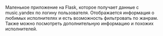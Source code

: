 Маленькое приложение на Flask, которое получает данные с music.yandex по логину пользователя.
Отображается информация о любимых исполнителях и есть возможность фильтровать по жанрам. 
Также можно посмотреть дополнительную информацию и похожих исполнителей.

